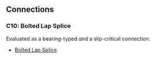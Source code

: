 ## Connections

### C10: Bolted Lap Splice

Evaluated as a bearing-typed _and_ a slip-critical connection.

- [Bolted Lap Splice](bolt-1.pdf)


